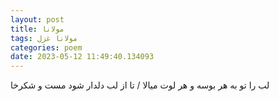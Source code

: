 ```yaml
---
layout: post
title: مولانا
tags: مولانا غزل
categories: poem
date: 2023-05-12 11:49:40.134093
---
```


لب را تو به هر بوسه و هر لوت میالا / تا از لب دلدار شود مست و شکرخا